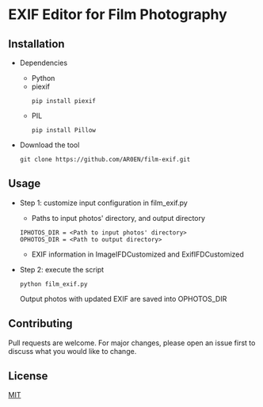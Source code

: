 # EXIF Editor for Film Photography

## Installation
* Dependencies
  * Python
  * piexif
    ```
    pip install piexif
    ```
  * PIL
    ```
    pip install Pillow
    ```

* Download the tool
  ```
  git clone https://github.com/AR0EN/film-exif.git
  ```

## Usage
* Step 1: customize input configuration in film_exif.py
  * Paths to input photos' directory, and output directory
  ```
  IPHOTOS_DIR = <Path to input photos' directory>
  OPHOTOS_DIR = <Path to output directory>
  ```
  * EXIF information in ImageIFDCustomized and ExifIFDCustomized

* Step 2: execute the script
  ```
  python film_exif.py
  ```
  Output photos with updated EXIF are saved into OPHOTOS_DIR

## Contributing
Pull requests are welcome. For major changes, please open an issue first to discuss what you would like to change.

## License
[MIT](https://choosealicense.com/licenses/mit/)
